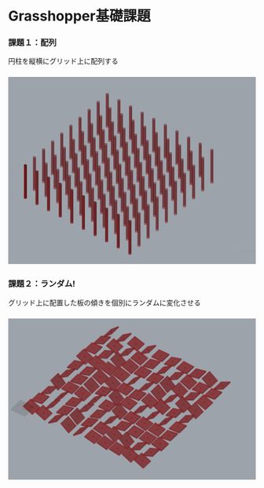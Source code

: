 # Grasshopper基礎課題

### 課題１：配列

円柱を縦横にグリッド上に配列する

### ![](/assets/array.jpg)

### 課題２：ランダム!

グリッド上に配置した板の傾きを個別にランダムに変化させる

### ![](/assets/random.jpg)



